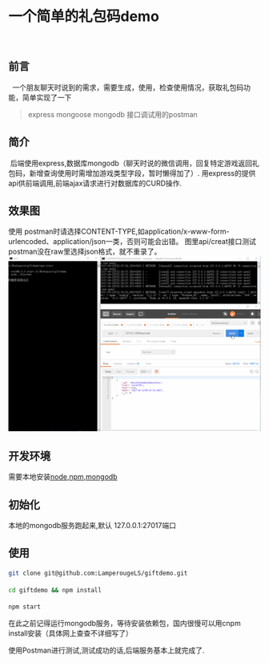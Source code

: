 # 一个简单的礼包码demo
 
## 前言
 
一个朋友聊天时说到的需求，需要生成，使用，检查使用情况，获取礼包码功能，简单实现了一下
>  express mongoose mongodb
   接口调试用的postman
## 简介
 后端使用express,数据库mongodb（聊天时说的微信调用，回复特定游戏返回礼包码，新增查询使用时需增加游戏类型字段，暂时懒得加了）.
 用express的提供api供前端调用,前端ajax请求进行对数据库的CURD操作.
 
## 效果图
使用 postman时请选择CONTENT-TYPE,如application/x-www-form-urlencoded、application/json一类，否则可能会出错。
图里api/creat接口测试postman没在raw里选择json格式，就不重录了。
![postman测试](./show.gif)


## 开发环境
需要本地安装[node](https://nodejs.org/en/),[npm](https://www.npmjs.com/),[mongodb](https://www.mongodb.com/)

## 初始化
本地的mongodb服务跑起来,默认 127.0.0.1:27017端口
 
## 使用

```bash
git clone git@github.com:LamperougeLS/giftdemo.git

cd giftdemo && npm install 

npm start 
```  


在此之前记得运行mongodb服务，等待安装依赖包，国内很慢可以用cnpm install安装（具体网上查查不详细写了）

使用Postman进行测试,测试成功的话,后端服务基本上就完成了.








